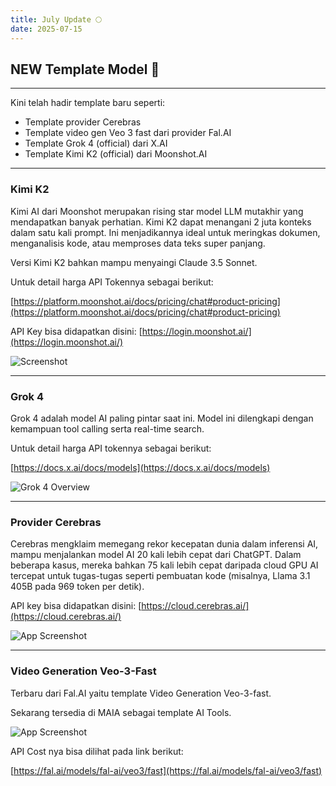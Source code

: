 ```yaml
---
title: July Update 🌕
date: 2025-07-15
---
```


## NEW Template Model 🚀

---

Kini telah hadir template baru seperti:
- Template provider Cerebras
- Template video gen Veo 3 fast dari provider Fal.AI
- Template Grok 4 (official) dari X.AI
- Template Kimi K2 (official) dari Moonshot.AI

---

### Kimi K2

Kimi AI dari Moonshot merupakan rising star model LLM mutakhir yang mendapatkan banyak perhatian. Kimi K2 dapat menangani 2 juta konteks dalam satu kali prompt. Ini menjadikannya ideal untuk meringkas dokumen, menganalisis kode, atau memproses data teks super panjang. 

Versi Kimi K2 bahkan mampu menyaingi Claude 3.5 Sonnet. 

Untuk detail harga API Tokennya sebagai berikut:

[https://platform.moonshot.ai/docs/pricing/chat#product-pricing](https://platform.moonshot.ai/docs/pricing/chat#product-pricing)

API Key bisa didapatkan disini:
[https://login.moonshot.ai/](https://login.moonshot.ai/)

![Screenshot](https://res.cloudinary.com/moyadev/image/upload/v1752548682/maia/releases/kimi_dsfizb.webp)

---

### Grok 4

Grok 4 adalah model AI paling pintar saat ini. Model ini dilengkapi dengan kemampuan tool calling serta real-time search. 

Untuk detail harga API tokennya sebagai berikut:

[https://docs.x.ai/docs/models](https://docs.x.ai/docs/models)

![Grok 4 Overview](https://res.cloudinary.com/moyadev/image/upload/v1752547901/maia/releases/grok4_tlp7lr.jpg)

---

### Provider Cerebras

Cerebras mengklaim memegang rekor kecepatan dunia dalam inferensi AI, mampu menjalankan model AI 20 kali lebih cepat dari ChatGPT. Dalam beberapa kasus, mereka bahkan 75 kali lebih cepat daripada cloud GPU AI tercepat untuk tugas-tugas seperti pembuatan kode (misalnya, Llama 3.1 405B pada 969 token per detik).

API key bisa didapatkan disini: 
[https://cloud.cerebras.ai/](https://cloud.cerebras.ai/)

![App Screenshot](https://res.cloudinary.com/moyadev/image/upload/v1752549217/maia/releases/cerebras-llama_sak5vg.webp)

---

### Video Generation Veo-3-Fast

Terbaru dari Fal.AI yaitu template Video Generation Veo-3-fast.

Sekarang tersedia di MAIA sebagai template AI Tools.

![App Screenshot](https://res.cloudinary.com/moyadev/image/upload/v1752549847/maia/releases/veo3-fast_vuaazs.webp)

API Cost nya bisa dilihat pada link berikut:

[https://fal.ai/models/fal-ai/veo3/fast](https://fal.ai/models/fal-ai/veo3/fast)
